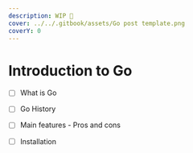```yaml
---
description: WIP 🚧
cover: ../../.gitbook/assets/Go post template.png
coverY: 0
---
```


# Introduction to Go

* [ ] What is Go
* [ ] Go History
* [ ] Main features - Pros and cons
* [ ] Installation

